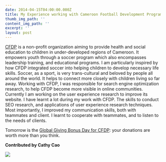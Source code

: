 ```yaml
---
date: 2014-04-15T04:00:00.000Z
title: My Experience working with Cameroon Football Development Program (CFDP)
thumb_img_path: ''
content_img_path: ''
excerpt: ''
layout: post
---
```

[CFDP](http://www.cameroonfdp.com/) is a non-profit organization aiming to provide health and social education to children in under-developed regions of Cameroon. It empowers youth through a soccer program which also encompasses leadership training, and educational programs. I am particularly inspired by how CFDP integrated soccer into helping children to develop necessary life skills. Soccer, as a sport, is very trans-cultural and beloved by people all around the world. It helps to connect more closely with children living so far away. Working with CFDP, I was responsible for search engine optimization research, to help CFDP become more visible in online communities. Currently I am working on the user experience research to improve its website. I have learnt a lot during my work with CFDP. The skills to conduct SEO research, and applications of user experience research techniques. Most importantly, I improved my communication skills, both with teammates and client. I learnt to cooperate with teammates, and to listen to the needs of clients.  
  
Tomorrow is the [Global Giving Bonus Day for CFDP](http://www.globalgiving.org/12502): your donations are worth more than you think.

**Contributed by Cathy Cao**

![](/images/2703835_orig.jpg)